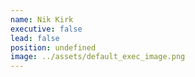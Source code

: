 ```yaml
---
name: Nik Kirk
executive: false
lead: false
position: undefined
image: ../assets/default_exec_image.png
---
```

